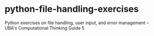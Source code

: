 # python-file-handling-exercises
Python exercises on file handling, user input, and error management – UBA's Computational Thinking Guide 5
